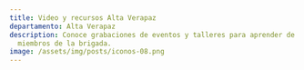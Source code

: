 ```yaml
---
title: Video y recursos Alta Verapaz
departamento: Alta Verapaz
description: Conoce grabaciones de eventos y talleres para aprender de otros
  miembros de la brigada.
image: /assets/img/posts/iconos-08.png
---
```


